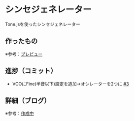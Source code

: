 # シンセジェネレーター

Tone.jsを使ったシンセジェネレーター

## 作ったもの

※参考：[プレビュー]()

## 進捗（コミット）

- VCOにFine(半音以下)設定を追加→オシレーターを2つに [#3](https://github.com/ryo-i/synth-generator/issues/3)

## 詳細（ブログ）

※参考：[作成中]()